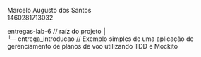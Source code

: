 Marcelo Augusto dos Santos  
1460281713032


entregas-lab-6 // raíz do projeto
│    
└─ entrega_introducao // Exemplo simples de uma aplicação de gerenciamento de planos de voo utilizando TDD e Mockito
